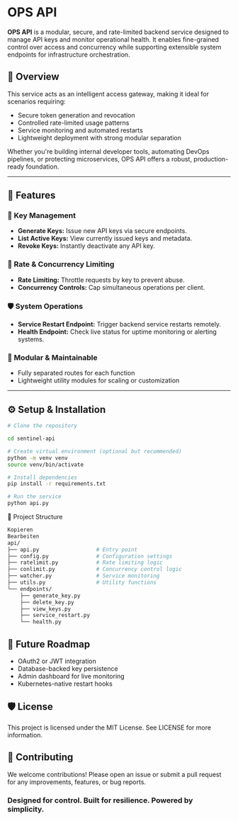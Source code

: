 # OPS API

**OPS API** is a modular, secure, and rate-limited backend service designed to manage API keys and monitor operational health. It enables fine-grained control over access and concurrency while supporting extensible system endpoints for infrastructure orchestration.

## 🚀 Overview

This service acts as an intelligent access gateway, making it ideal for scenarios requiring:

- Secure token generation and revocation
- Controlled rate-limited usage patterns
- Service monitoring and automated restarts
- Lightweight deployment with strong modular separation

Whether you're building internal developer tools, automating DevOps pipelines, or protecting microservices, OPS API offers a robust, production-ready foundation.

---

## 🔑 Features

### 🔐 Key Management
- **Generate Keys:** Issue new API keys via secure endpoints.
- **List Active Keys:** View currently issued keys and metadata.
- **Revoke Keys:** Instantly deactivate any API key.

### 🧠 Rate & Concurrency Limiting
- **Rate Limiting:** Throttle requests by key to prevent abuse.
- **Concurrency Controls:** Cap simultaneous operations per client.

### 🛡 System Operations
- **Service Restart Endpoint:** Trigger backend service restarts remotely.
- **Health Endpoint:** Check live status for uptime monitoring or alerting systems.

### 🧹 Modular & Maintainable
- Fully separated routes for each function
- Lightweight utility modules for scaling or customization

---

## ⚙️ Setup & Installation

```bash
# Clone the repository

cd sentinel-api

# Create virtual environment (optional but recommended)
python -m venv venv
source venv/bin/activate

# Install dependencies
pip install -r requirements.txt

# Run the service
python api.py
```

📁 Project Structure
```bash
Kopieren
Bearbeiten
api/
├── api.py                  # Entry point
├── config.py               # Configuration settings
├── ratelimit.py            # Rate limiting logic
├── conlimit.py             # Concurrency control logic
├── watcher.py              # Service monitoring
├── utils.py                # Utility functions
└── endpoints/
    ├── generate_key.py
    ├── delete_key.py
    ├── view_keys.py
    ├── service_restart.py
    └── health.py
```

## 📌 Future Roadmap
- OAuth2 or JWT integration
- Database-backed key persistence
- Admin dashboard for live monitoring
- Kubernetes-native restart hooks

## 🛡 License
This project is licensed under the MIT License. See LICENSE for more information.

## 🤝 Contributing
We welcome contributions! Please open an issue or submit a pull request for any improvements, features, or bug reports.

### Designed for control. Built for resilience. Powered by simplicity.
